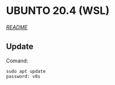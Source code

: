 # UBUNTO 20.4 (WSL)
###### [README](./../README.md)

## Update
Comand:
```
sudo apt update
password: v8s

```
    